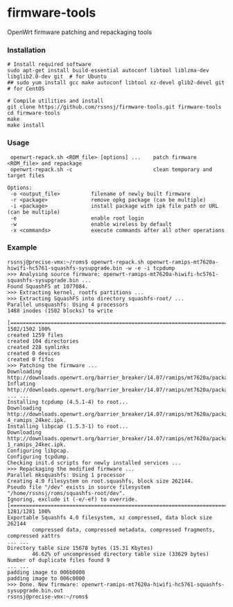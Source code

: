 firmware-tools
==============

OpenWrt firmware patching and repackaging tools

### Installation

    # Install required software
    sudo apt-get install build-essential autoconf libtool liblzma-dev libglib2.0-dev git  # for Ubuntu
    ## sudo yum install gcc make autoconf libtool xz-devel glib2-devel git  # for CentOS
      
    # Compile utilities and install
    git clone https://github.com/rssnsj/firmware-tools.git firmware-tools
    cd firmware-tools
    make
    make install

### Usage

     openwrt-repack.sh <ROM_file> [options] ...    patch firmware <ROM_file> and repackage
     openwrt-repack.sh -c                          clean temporary and target files
     
    Options:
     -o <output_file>          filename of newly built firmware
     -r <package>              remove opkg package (can be multiple)
     -i <package>              install package with ipk file path or URL (can be multiple)
     -e                        enable root login
     -w                        enable wireless by default
     -x <commands>             execute commands after all other operations

### Example

    rssnsj@precise-vmx:~/roms$ openwrt-repack.sh openwrt-ramips-mt7620a-hiwifi-hc5761-squashfs-sysupgrade.bin -w -e -i tcpdump
    >>> Analysing source firmware: openwrt-ramips-mt7620a-hiwifi-hc5761-squashfs-sysupgrade.bin ...
    Found SquashFS at 1077084.
    >>> Extracting kernel, rootfs partitions ...
    >>> Extracting SquashFS into directory squashfs-root/ ...
    Parallel unsquashfs: Using 4 processors
    1488 inodes (1502 blocks) to write
      
    [===============================================================================================|] 1502/1502 100%
    created 1259 files
    created 104 directories
    created 228 symlinks
    created 0 devices
    created 0 fifos
    >>> Patching the firmware ...
    Downloading http://downloads.openwrt.org/barrier_breaker/14.07/ramips/mt7620a/packages/base/Packages.gz.
    Inflating http://downloads.openwrt.org/barrier_breaker/14.07/ramips/mt7620a/packages/base/Packages.gz.
    ... ...
    Installing tcpdump (4.5.1-4) to root...
    Downloading http://downloads.openwrt.org/barrier_breaker/14.07/ramips/mt7620a/packages/base/tcpdump_4.5.1-4_ramips_24kec.ipk.
    Installing libpcap (1.5.3-1) to root...
    Downloading http://downloads.openwrt.org/barrier_breaker/14.07/ramips/mt7620a/packages/base/libpcap_1.5.3-1_ramips_24kec.ipk.
    Configuring libpcap.
    Configuring tcpdump.
    Checking init.d scripts for newly installed services ...
    >>> Repackaging the modified firmware ...
    Parallel mksquashfs: Using 1 processor
    Creating 4.0 filesystem on root.squashfs, block size 262144.
    Pseudo file "/dev" exists in source filesystem "/home/rssnsj/roms/squashfs-root/dev".
    Ignoring, exclude it (-e/-ef) to override.
    [===============================================================================================|] 1281/1281 100%
    Exportable Squashfs 4.0 filesystem, xz compressed, data block size 262144
            compressed data, compressed metadata, compressed fragments, compressed xattrs
    ... ...
    Directory table size 15678 bytes (15.31 Kbytes)
            46.62% of uncompressed directory table size (33629 bytes)
    Number of duplicate files found 9
    ... ...
    padding image to 006b0000
    padding image to 006c0000
    >>> Done. New firmware: openwrt-ramips-mt7620a-hiwifi-hc5761-squashfs-sysupgrade.bin.out
    rssnsj@precise-vmx:~/roms$
